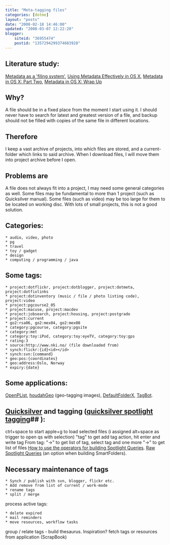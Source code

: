 ```yaml
---
title: "Meta-tagging files"
categories: [dotme]
layout: "posts"
date: "2008-02-18 14:46:00"
updated: "2008-03-07 12:22:20"
blogger:
    siteid: "36955474"
    postid: "1357294299374603928"
---
```


## Literature study:
<a href="http://lifehacker.com/software/tags/metadata-as-a-filing-system-169971.php">Metadata as a 'filing system'</a>, <a href="http://theappleblog.com/2007/02/01/using-metadata-effectively-in-os-x/" title="Permanent Link: Using Metadata Effectively in OS X">Using Metadata Effectively in OS X</a>, <a href="http://theappleblog.com/2007/02/09/2nd-metadata-post/" title="Permanent Link: Metadata in OS X: Part Two">Metadata in OS X: Part Two</a>, <a href="http://theappleblog.com/2007/03/01/metadata-in-os-x-wrap-up/" title="Permanent Link: Metadata in OS X: Wrap Up">Metadata in OS X: Wrap Up</a>

## Why?
A file should be in a fixed place from the moment I start using it. I should never have to search for latest and greatest version of a file, and backup should not be filled with copies of the same file in different locations.
## Therefore
I keep a vast archive of projects, into which files are stored, and a current-folder which links to said archive. When I download files, I will move them into project archive before I open.

## Problems are
A file does not always fit into a project, I may need some general categories as well.
Some files may be fundamental to more than 1 project (such as Quicksilver manual).
Some files (such as video) may be too large for them to be located on working disc.
With lots of small projects, this is not a good solution.

## Categories:
	* audio, video, photo
	* pg
	* travel
	* toy / gadget
	* design
	* computing / programming / java

## Some tags:
	* project:dotflickr, project:dotblogger, project:dotmeta, project:dotfixlinks
	* project:dotinventory (music / file / photo listing code), project:video
	* project:pgcourse2_05
	* project:macuse, project:macdev
	* project:jobsearch, project:housing, project:postgrado
	* project:current
	* go2:rsa06, go2:mex04, go2:mex08 
	* category:pgcourse, category:pgsite
	* category:met
	* category:toy:iPod, category:toy:eyeTV, category:toy:gps
	* rating:3
	* source:http://www.nki.no/ (file downloaded from)
	* synch:flickr:{id}<id></id>
	* synch:svn:{command}
	* geo:pos:{coordinates}
	* geo:address:Oslo, Norway
	* expiry:{date}

## Some applications:
<a href="http://www.limit-point.com/Utilities/OpenPList.html">OpenPList</a>, <a href="http://www.houdah.com/houdahGeo/">houdahGeo</a> (geo-tagging images), <a href="http://www.stclairsoft.com/DefaultFolderX/">DefaultFolderX</a>, <a href="http://bigrobotsoftware.com/">TagBot</a>.

## <a href="http://www.blacktree.com/">Quicksilver</a> and tagging (<a href="http://theappleblog.com/2005/05/16/spotlight-comments-using-quicksilver/">quicksilver spotlight tagging</a>## ):
ctrl+space to start
apple+g to load selected files
(i assigned alt+space as trigger to open qs with selection)
"tag" to get add tag action, hit enter and write tag
From tag: "->" to get list of tag, select tag and one more "->" to get list of files
<a href="http://developer.apple.com/documentation/Carbon/Conceptual/SpotlightQuery/Concepts/QueryFormat.html">How to use the operators for building Spotlight Queries</a>.
<a href="http://www.macgeekery.com/tips/how_to_execute_raw_spotlight_queries_in_the_finder">Raw Spotlight Queries</a> (an option when building SmartFolders).

## Necessary maintenance of tags

	* Synch / publish with svn, blogger, flickr etc.
	* Add remove from list of current / work-mode
	* rename tags
	* split / merge

process active tags:

	* delete expired
	* mail reminders
	* move resources, workflow tasks

group / relate tags - build thesaurus. Inspiration?
fetch tags or resources from application (ScrapBook)
